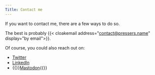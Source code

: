 ```yaml
---
Title: Contact me
---
```


If you want to contact me, there are a few ways to do so.

The best is probably {{< cloakemail address="contact@pressers.name" display="by email">}}.

Of course, you could also reach out on:

* [Twitter](https://twitter.com/spresser)
* [LinkedIn](https://www.linkedin.com/in/steven-presser/)
* {{<rawhtml>}}<a rel="me" href="https://mastodon.social/@spresser">Mastodon</a>{{</rawhtml>}}